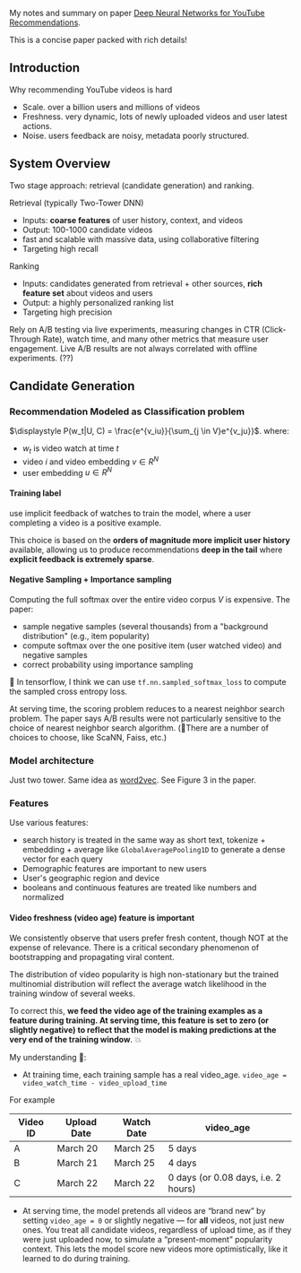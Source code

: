 My notes and summary on paper [Deep Neural Networks for YouTube Recommendations](https://static.googleusercontent.com/media/research.google.com/en//pubs/archive/45530.pdf).

This is a concise paper packed with rich details!

## Introduction
Why recommending YouTube videos is hard
* Scale. over a billion users and millions of videos
* Freshness. very dynamic, lots of newly uploaded videos and user latest actions.
* Noise. users feedback are noisy, metadata poorly structured.

## System Overview
Two stage approach: retrieval (candidate generation) and ranking.

Retrieval (typically Two-Tower DNN)
* Inputs: **coarse features** of user history, context, and videos
* Output: 100-1000 candidate videos
* fast and scalable with massive data, using collaborative filtering
* Targeting high recall

Ranking
* Inputs: candidates generated from retrieval + other sources, **rich feature set** about videos and users
* Output: a highly personalized ranking list
* Targeting high precision

Rely on A/B testing via live experiments, measuring changes in CTR (Click-Through Rate), watch time, and many other metrics that measure user engagement.
Live A/B results are not always correlated with offline experiments. (??)

## Candidate Generation

### Recommendation Modeled as Classification problem

$\displaystyle P(w_t|U, C) = \frac{e^{v_iu}}{\sum_{j \in V}e^{v_ju}}$. where:

* $w_t$ is video watch at time $t$
* video $i$ and video embedding $v \in R^N$
* user embedding $u \in R^N$ 

#### Training label
use implicit feedback of watches to train the model, where a user completing a video is a positive example.

This choice is based on the **orders of magnitude more implicit user history** available, allowing us to produce recommendations **deep in the tail** where **explicit feedback is extremely sparse**.

#### Negative Sampling + Importance sampling
Computing the full softmax over the entire video corpus $V$ is expensive. The paper:

* sample negative samples (several thousands) from a "background distribution" (e.g., item popularity)
* compute softmax over the one positive item (user watched video) and negative samples
* correct probability using importance sampling

🤔 In tensorflow, I think we can use `tf.nn.sampled_softmax_loss` to compute the sampled cross entropy loss. 

At serving time, the scoring problem reduces to a nearest neighbor search problem. The paper says A/B results were not particularly sensitive to the choice of nearest neighbor search algorithm. (🤔There are a number of choices to choose, like ScaNN, Faiss, etc.)

### Model architecture
Just two tower. Same idea as [word2vec](https://arxiv.org/abs/1301.3781). See Figure 3 in the paper.

### Features
Use various features:
* search history is treated in the same way as short text, tokenize + embedding + average like `GlobalAveragePooling1D` to generate a dense vector for each query
* Demographic features are important to new users
* User's geographic region and device
* booleans and continuous features are treated like numbers and normalized

#### Video freshness (video age) feature is important
We consistently observe that users prefer fresh content, though NOT at the expense of relevance. There is a critical secondary phenomenon of bootstrapping and propagating viral content.

The distribution of video popularity is high non-stationary but the trained multinomial distribution will reflect the average watch likelihood in the training window of several weeks.

To correct this, **we feed the video age of the training examples as a feature during training. At serving time, this feature is set to zero (or slightly negative) to reflect that the model is making predictions at the very end of the training window**.  :boom:

My understanding 🤔:
* At training time, each training sample has a real video_age. `video_age = video_watch_time - video_upload_time`

For example

| Video ID | Upload Date | Watch Date | video_age |
|----------|-------------|------------|-----------|
| A        | March 20    | March 25   | 5 days    |
| B        | March 21    | March 25   | 4 days    |
| C        | March 22    | March 22   | 0 days (or 0.08 days, i.e. 2 hours)    |

* At serving time, the model pretends all videos are “brand new” by setting `video_age = 0` or slightly negative — for **all** videos, not just new ones.
You treat all candidate videos, regardless of upload time, as if they were just uploaded now, to simulate a “present-moment” popularity context. This lets the model score new videos more optimistically, like it learned to do during training.









